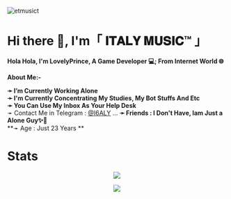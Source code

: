 

![etmusict](https://te.legra.ph/file/e9295af3c50fcbd67f411.png)
# Hi there 👋, I'm「 𝐈𝐓𝐀𝐋𝐘 𝐌𝐔𝐒𝐈𝐂™ 」

<b>Hola Hola, I'm LovelyPrince, A Game Developer 💻;
From Internet World 🌐</b>

 **About Me:-**

**➛ I’m Currently Working Alone**      
**➛ I'm Currently Concentrating My Studies, My Bot Stuffs And Etc**        
**➛ You Can Use My Inbox As Your Help Desk**  
  ➛ Contact Me in Telegram : [@I6ALY](https://t.me/I6ALY) ...
**➛ Friends :  I Don't Have, Iam Just a Alone Guy✨🥀**   
**➛ Age : Just 23 Years **   


# Stats
<p align="center"><a href="https://github.com/etmusict"><img src="https://github-readme-stats.vercel.app/api?username=etmusict&show_icons=true&theme=radical"></a></p>
<p align="center"><a href="https://github.com/etmusict"><img src="https://github-readme-stats.vercel.app/api/top-langs/?username=etmusict&theme=radical&layout=compact">
</a></p>   
